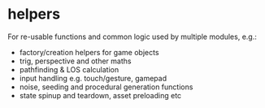 # helpers

For re-usable functions and common logic used by multiple modules, e.g.:

 - factory/creation helpers for game objects
 - trig, perspective and other maths
 - pathfinding & LOS calculation
 - input handling e.g. touch/gesture, gamepad
 - noise, seeding and procedural generation functions
 - state spinup and teardown, asset preloading etc
